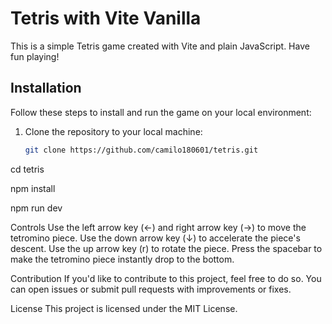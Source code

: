 # Tetris with Vite Vanilla

This is a simple Tetris game created with Vite and plain JavaScript. Have fun playing!

## Installation

Follow these steps to install and run the game on your local environment:

1. Clone the repository to your local machine:

   ```bash
   git clone https://github.com/camilo180601/tetris.git

cd tetris

npm install

npm run dev

Controls
Use the left arrow key (←) and right arrow key (→) to move the tetromino piece.
Use the down arrow key (↓) to accelerate the piece's descent.
Use the up arrow key (r) to rotate the piece.
Press the spacebar to make the tetromino piece instantly drop to the bottom.

Contribution
If you'd like to contribute to this project, feel free to do so. You can open issues or submit pull requests with improvements or fixes.

License
This project is licensed under the MIT License.
